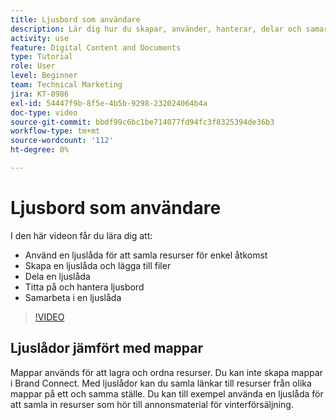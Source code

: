 ```yaml
---
title: Ljusbord som användare
description: Lär dig hur du skapar, använder, hanterar, delar och samarbetar i en ljuslåda i Brand Connect för [!UICONTROL Workfront DAM].
activity: use
feature: Digital Content and Documents
type: Tutorial
role: User
level: Beginner
team: Technical Marketing
jira: KT-8986
exl-id: 54447f9b-8f5e-4b5b-9298-232024064b4a
doc-type: video
source-git-commit: bbdf99c6bc1be714077fd94fc3f8325394de36b3
workflow-type: tm+mt
source-wordcount: '112'
ht-degree: 0%

---
```


# Ljusbord som användare

I den här videon får du lära dig att:

* Använd en ljuslåda för att samla resurser för enkel åtkomst
* Skapa en ljuslåda och lägga till filer
* Dela en ljuslåda
* Titta på och hantera ljusbord
* Samarbeta i en ljuslåda

>[!VIDEO](https://video.tv.adobe.com/v/3454354/?quality=12&learn=on&enablevpops=1&captions=swe)

## Ljuslådor jämfört med mappar

Mappar används för att lagra och ordna resurser. Du kan inte skapa mappar i Brand Connect. Med ljuslådor kan du samla länkar till resurser från olika mappar på ett och samma ställe. Du kan till exempel använda en ljuslåda för att samla in resurser som hör till annonsmaterial för vinterförsäljning.
